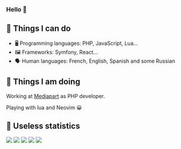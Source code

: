 ### Hello 👋

## 🔧 Things I can do

- 🖥️ Programming languages: PHP, JavaScript, Lua...
- 🖼️ Frameworks: Symfony, React...
- 🗣️ Human languages: French, English, Spanish and some Russian

## 💼 Things I am doing

Working at [Mediapart](https://www.mediapart.fr) as PHP developer.

Playing with lua and Neovim 😀

## 🧮 Useless statistics

[![](https://github-profile-summary-cards.vercel.app/api/cards/profile-details?username=gbprod&theme=nord_dark)](https://github.com/gbprod/)
[![](https://github-profile-summary-cards.vercel.app/api/cards/repos-per-language?username=gbprod&theme=nord_dark)](https://github.com/gbprod/) [![](https://github-profile-summary-cards.vercel.app/api/cards/most-commit-language?username=gbprod&theme=nord_dark)](https://github.com/gbprod/)
[![](https://github-profile-summary-cards.vercel.app/api/cards/stats?username=gbprod&theme=nord_dark)](https://github.com/gbprod/) [![](https://github-profile-summary-cards.vercel.app/api/cards/productive-time?username=gbprod&theme=nord_dark)](https://github.com/gbprod/)
